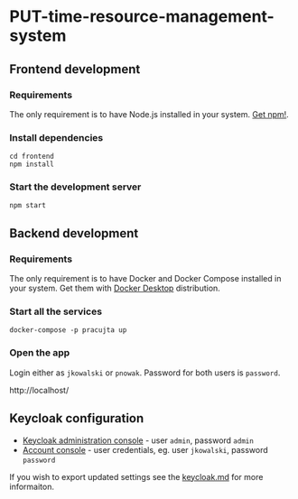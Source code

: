 # PUT-time-resource-management-system

## Frontend development

### Requirements

The only requirement is to have Node.js installed in your system. [Get npm!](https://www.npmjs.com/get-npm).

### Install dependencies

```
cd frontend
npm install
```

### Start the development server

```
npm start
```

## Backend development

### Requirements

The only requirement is to have Docker and Docker Compose installed in your system.
Get them with [Docker Desktop](https://docs.docker.com/desktop/) distribution.

### Start all the services

```
docker-compose -p pracujta up
```

### Open the app

Login either as `jkowalski` or `pnowak`. Password for both users is `password`.

http://localhost/


## Keycloak configuration

* [Keycloak administration console](http://localhost:8080/auth/admin/) - user `admin`, password `admin`
* [Account console](http://localhost:8080/auth/realms/pracujta-realm/account) - user credentials, eg. user `jkowalski`, password `password`

If you wish to export updated settings see the [keycloak.md](./backend/keycloak/keycloak.md) for more informaiton.
